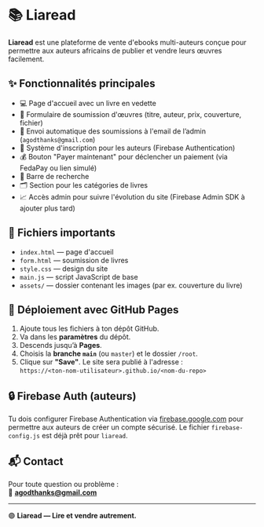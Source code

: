 # 📚 Liaread

**Liaread** est une plateforme de vente d'ebooks multi-auteurs conçue pour permettre aux auteurs africains de publier et vendre leurs œuvres facilement.

## ✨ Fonctionnalités principales

- 💻 Page d'accueil avec un livre en vedette
- 🧾 Formulaire de soumission d'œuvres (titre, auteur, prix, couverture, fichier)
- 📩 Envoi automatique des soumissions à l'email de l’admin (`agodthanks@gmail.com`)
- 🔐 Système d'inscription pour les auteurs (Firebase Authentication)
- 💰 Bouton "Payer maintenant" pour déclencher un paiement (via FedaPay ou lien simulé)
- 🔎 Barre de recherche
- 🗂️ Section pour les catégories de livres
- 📈 Accès admin pour suivre l'évolution du site (Firebase Admin SDK à ajouter plus tard)

## 📂 Fichiers importants

- `index.html` — page d'accueil
- `form.html` — soumission de livres
- `style.css` — design du site
- `main.js` — script JavaScript de base
- `assets/` — dossier contenant les images (par ex. couverture du livre)

## 🚀 Déploiement avec GitHub Pages

1. Ajoute tous les fichiers à ton dépôt GitHub.
2. Va dans les **paramètres** du dépôt.
3. Descends jusqu’à **Pages**.
4. Choisis la **branche `main`** (ou `master`) et le dossier `/root`.
5. Clique sur **"Save"**. Le site sera publié à l'adresse :  
   `https://<ton-nom-utilisateur>.github.io/<nom-du-repo>`

## 🔒 Firebase Auth (auteurs)

Tu dois configurer Firebase Authentication via [firebase.google.com](https://firebase.google.com) pour permettre aux auteurs de créer un compte sécurisé. Le fichier `firebase-config.js` est déjà prêt pour `liaread`.

## 📬 Contact

Pour toute question ou problème :  
📧 **agodthanks@gmail.com**

---

🟣 **Liaread — Lire et vendre autrement.**
